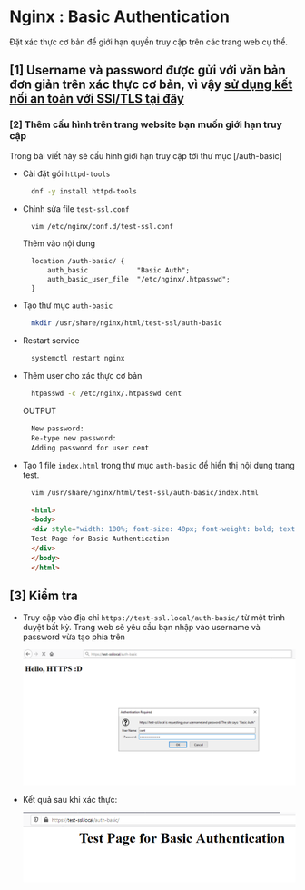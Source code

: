 # Nginx : Basic Authentication

Đặt xác thực cơ bản để giới hạn quyền truy cập trên các trang web cụ thể.

## [1] Username và password được gửi với văn bản đơn giản trên xác thực cơ bản, vì vậy [sử dụng kết nối an toàn với SSl/TLS tại đây](ssl_localhost.md)  

### [2] Thêm cấu hình trên trang website bạn muốn giới hạn truy cập  
Trong bài viết này sẽ cấu hình giới hạn truy cập tới thư mục [/auth-basic]

- Cài đặt gói `httpd-tools`  

  ```sh
    dnf -y install httpd-tools
  ```

- Chỉnh sửa file `test-ssl.conf`

  ```sh
    vim /etc/nginx/conf.d/test-ssl.conf
  ```

  Thêm vào nội dung

  ```nginx
    location /auth-basic/ {
        auth_basic            "Basic Auth";
        auth_basic_user_file  "/etc/nginx/.htpasswd";
    }
  ```

- Tạo thư mục `auth-basic`

  ```sh
    mkdir /usr/share/nginx/html/test-ssl/auth-basic
  ```

- Restart service

  ```sh
    systemctl restart nginx
  ```

- Thêm user cho xác thực cơ bản

  ```sh
    htpasswd -c /etc/nginx/.htpasswd cent 
  ```

  OUTPUT
  ```sh
    New password:
    Re-type new password:
    Adding password for user cent
  ```

- Tạo 1 file `index.html` trong thư mục `auth-basic` để hiển thị nội dung trang test.  
  
  ```sh
    vim /usr/share/nginx/html/test-ssl/auth-basic/index.html
  ```


  ```html
    <html>
    <body>
    <div style="width: 100%; font-size: 40px; font-weight: bold; text-align: center;">
    Test Page for Basic Authentication
    </div>
    </body>
    </html>
  ```

## [3] Kiểm tra

- Truy cập vào địa chỉ `https://test-ssl.local/auth-basic/` từ một trình duyệt bất kỳ. Trang web sẽ yêu cầu bạn nhập vào username và password vừa tạo phía trên

  <img src="../images/test_5.png">  

- Kết quả sau khi xác thực:
  
  <img src="../images/test_6.png">